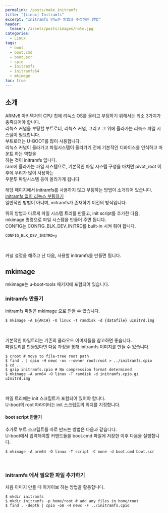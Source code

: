 ```yaml
---
permalink: /posts/make_initramfs
title: "[Linux] Initramfs" 
excerpt: "Initramfs 만드는 방법과 수정하는 방법"
header:
  teaser: /assets/posts/images/note.jpg
categories:
  - Linux
tags:
  - boot
  - boot.cmd
  - boot.scr
  - cpio
  - initramfs
  - initramfs64
  - mkimage
toc: true
---
```


## 소개

ARMv8 아키텍처의 CPU 칩에 리눅스 OS를 올리고 부팅하기 위해서는 최소 3가지가 충족되어야 합니다.<br>
리눅스 커널을 부팅할 부트로더, 리눅스 커널, 그리고 그 위에 올라가는 리눅스 파일 시스템이 필요합니다.<br>
부트로더는 U-BOOT를 많이 사용합니다.<br>
리눅스 커널이 올라가고 파일시스템이 올라가기 전에 기본적인 디바이스를 인식하고 마운트 하는 역할을<br>
하는 것이 initramfs 입니다.<br>
ram에 올라가는 파일 시스템으로, 기본적인 파일 시스템 구성을 마치면 pivot_root 이후에 우리가 많이 사용하는<br>
우분투 파일시스템 등이 올라가게 됩니다.<br>

해당 페이지에서 initramfs를 사용하지 않고 부팅하는 방법이 소개되어 있습니다.<br>
[initramfs 없이 리눅스 부팅하기](/documents/linux/boot-linux-noinitrd/)<br>
일반적인 방법이 아니며, initramfs가 존재하기 이전의 방식입니다.<br>

위의 방법과 다르게 파일 시스템 트리를 만들고, init script를 추가한 다음,<br>
mkimage 명령으로 파일 시스템을 만들어 주면 됩니다.<br>
CONFIG는 CONFIG_BLK_DEV_INITRD를 built-in 시켜 줘야 합니다.
```
CONFIG_BLK_DEV_INITRD=y
```
<br>

커널 설정을 해주고 난 다음, 사용할 initramfs를 만들면 됩니다.<br>

## mkimage

mkimage는 u-boot-tools 패키지에 포함되어 있습니다.



### initramfs 만들기

initramfs 파일은 mkimage 으로 만들 수 있습니다.
```
$ mkimage -A ${ARCH} -O linux -T ramdisk -d {datafile} uInitrd.img
```
<br>

기본적인 파일트리는 기존의 클라우드 이미지들을 참고하면 좋습니다.<br>
파일트리를 만들었다면 다음 과정을 통해 initramfs 이미지를 만들 수 있습니다.
```
$ croot # move to file-tree root path
$ find . | cpio -H newc -ov --owner root:root > ../initramfs.cpio
$ cd ..
$ gzip initramfs.cpio # No compression format determined
$ mkimage -A arm64 -O linux -T ramdisk -d initramfs.cpio.gz uInitrd.img
```
<br>

파일 트리에는 init 스크립트가 포함되어 있어야 합니다.<br>
U-boot의 root 파라미터는 init 스크립트의 위치를 지정합니다.<br>

#### boot script 만들기
추가로 부트 스크립트를 따로 만드는 방법은 다음과 같습니다.<br>
U-boot에서 입력해야할 커맨드들을 boot.cmd 파일에 저장한 이후 다음을 실행합니다.
```
$ mkimage -A arm64 -O linux -T script -C none -d boot.cmd boot.scr
```
<br>

### initramfs 에서 필요한 파일 추가하기

처음 이미지 만들 때 아카이브 하는 방법을 활용합니다.
```
$ mkdir initramfs
$ mkdir initramfs -p home/root # add any files in home/root
$ find . -depth | cpio -oA -H newc -F ../initramfs.cpio
```
<br>
